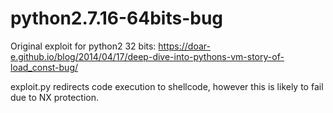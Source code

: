 # python2.7.16-64bits-bug

Original exploit for python2 32 bits: https://doar-e.github.io/blog/2014/04/17/deep-dive-into-pythons-vm-story-of-load_const-bug/

exploit.py redirects code execution to shellcode, however this is likely to fail due to NX protection.
